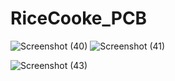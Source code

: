 # RiceCooke_PCB
![Screenshot (40)](https://user-images.githubusercontent.com/92568598/172151051-f04b1f4a-73d0-4d84-bebe-4a0decb43e4b.png)
![Screenshot (41)](https://user-images.githubusercontent.com/92568598/172151095-a996a4a8-5b1e-43fb-95d5-1879b2fe5c95.png)


![Screenshot (43)](https://user-images.githubusercontent.com/92568598/172150864-fd50b8cd-c9df-4c86-b190-0bbdb6a62f80.png)
